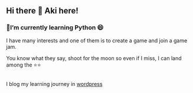 ## Hi there 👋 Aki here!

### 🌱I’m currently learning Python 😄

I have many interests and one of them is to create a game and join a game jam. 

You know what they say, shoot for the moon so even if I miss, I can land among the :star::star:
##
I blog my learning journey in <a href="https://codejourn.wordpress.com">wordpress</a>
##

<!--
**Denz001/Denz001** is a ✨ _special_ ✨ repository because its `README.md` (this file) appears on your GitHub profile.

Here are some ideas to get you started:

- 🔭 I’m currently working on ...
- 🌱 I’m currently learning ...
- 👯 I’m looking to collaborate on ...
- 🤔 I’m looking for help with ...
- 💬 Ask me about ...
- 📫 How to reach me: ...
- 😄 Pronouns: ...
- ⚡ Fun fact: ...
-->
